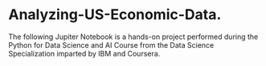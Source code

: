 # Analyzing-US-Economic-Data.
The following Jupiter Notebook is a hands-on project performed during the Python for Data Science and AI Course from the Data Science Specialization imparted by IBM and Coursera.
